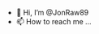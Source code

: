 - 👋 Hi, I’m @JonRaw89
- 📫 How to reach me ...

<!---
JonRaw89/JonRaw89 is a ✨ special ✨ repository because its `README.md` (this file) appears on your GitHub profile.
You can click the Preview link to take a look at your changes.
--->
